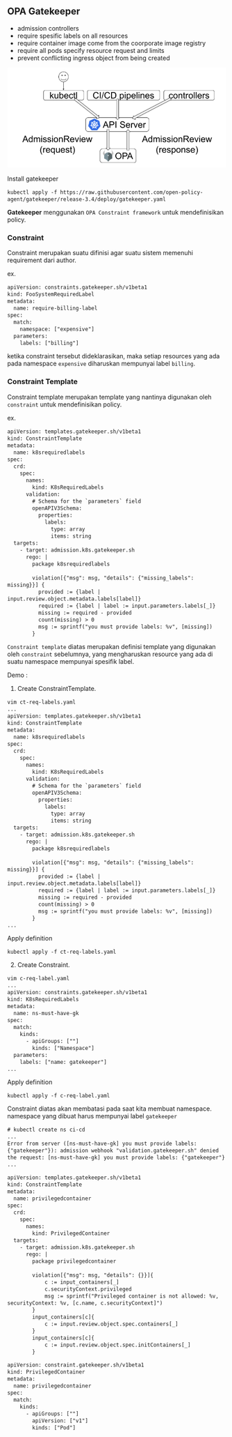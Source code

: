 ## OPA Gatekeeper

- admission controllers
- require spesific labels on all resources
- require container image come from the coorporate image registry
- require all pods specify resource request and limits
- prevent conflicting ingress object from being created

![](images/kubernetes-admission-flow.png)

Install gatekeeper

```
kubectl apply -f https://raw.githubusercontent.com/open-policy-agent/gatekeeper/release-3.4/deploy/gatekeeper.yaml
```

**Gatekeeper** menggunakan `OPA Constraint framework` untuk mendefinisikan policy.

### Constraint
Constraint merupakan suatu difinisi agar suatu sistem memenuhi requirement dari author.

ex.
```
apiVersion: constraints.gatekeeper.sh/v1beta1
kind: FooSystemRequiredLabel
metadata:
  name: require-billing-label
spec:
  match:
    namespace: ["expensive"]
  parameters:
    labels: ["billing"]
```
ketika constraint tersebut dideklarasikan, maka setiap resources yang ada pada namespace `expensive` diharuskan mempunyai label `billing`.

### Constraint Template
Constraint template merupakan template yang nantinya digunakan oleh `constraint` untuk mendefinisikan policy.

ex.
```
apiVersion: templates.gatekeeper.sh/v1beta1
kind: ConstraintTemplate
metadata:
  name: k8srequiredlabels
spec:
  crd:
    spec:
      names:
        kind: K8sRequiredLabels
      validation:
        # Schema for the `parameters` field
        openAPIV3Schema:
          properties:
            labels:
              type: array
              items: string
  targets:
    - target: admission.k8s.gatekeeper.sh
      rego: |
        package k8srequiredlabels

        violation[{"msg": msg, "details": {"missing_labels": missing}}] {
          provided := {label | input.review.object.metadata.labels[label]}
          required := {label | label := input.parameters.labels[_]}
          missing := required - provided
          count(missing) > 0
          msg := sprintf("you must provide labels: %v", [missing])
        }
```

`Constraint template` diatas merupakan definisi template yang digunakan oleh `constraint` sebelumnya, yang mengharuskan resource yang ada di suatu namespace mempunyai spesifik label.

Demo :
1. Create ConstraintTemplate.
```
vim ct-req-labels.yaml
...
apiVersion: templates.gatekeeper.sh/v1beta1
kind: ConstraintTemplate
metadata:
  name: k8srequiredlabels
spec:
  crd:
    spec:
      names:
        kind: K8sRequiredLabels
      validation:
        # Schema for the `parameters` field
        openAPIV3Schema:
          properties:
            labels:
              type: array
              items: string
  targets:
    - target: admission.k8s.gatekeeper.sh
      rego: |
        package k8srequiredlabels

        violation[{"msg": msg, "details": {"missing_labels": missing}}] {
          provided := {label | input.review.object.metadata.labels[label]}
          required := {label | label := input.parameters.labels[_]}
          missing := required - provided
          count(missing) > 0
          msg := sprintf("you must provide labels: %v", [missing])
        }
...
```

Apply definition
```
kubectl apply -f ct-req-labels.yaml
```

2. Create Constraint.
```
vim c-req-label.yaml
...
apiVersion: constraints.gatekeeper.sh/v1beta1
kind: K8sRequiredLabels
metadata:
  name: ns-must-have-gk
spec:
  match:
    kinds:
      - apiGroups: [""]
        kinds: ["Namespace"]
  parameters:
    labels: ["name: gatekeeper"]
...
```

Apply definition
```
kubectl apply -f c-req-label.yaml
```

Constraint diatas akan membatasi pada saat kita membuat namespace. namespace yang dibuat harus mempunyai label `gatekeeper`

```
# kubectl create ns ci-cd
...
Error from server ([ns-must-have-gk] you must provide labels: {"gatekeeper"}): admission webhook "validation.gatekeeper.sh" denied the request: [ns-must-have-gk] you must provide labels: {"gatekeeper"}
...
```
```
apiVersion: templates.gatekeeper.sh/v1beta1
kind: ConstraintTemplate
metadata:
  name: privilegedcontainer
spec:
  crd:
    spec:
      names:
        kind: PrivilegedContainer
  targets:
    - target: admission.k8s.gatekeeper.sh
      rego: |
        package privilegedcontainer

        violation[{"msg": msg, "details": {}}]{
            c := input_containers[_]
            c.securityContext.privileged
            msg := sprintf("Privileged container is not allowed: %v, securityContext: %v, [c.name, c.securityContext]")
        }
        input_containers[c]{
            c := input.review.object.spec.containers[_]
        }
        input_containers[c]{
            c := input.review.object.spec.initContainers[_]
        }
```

```
apiVersion: constraint.gatekeeper.sh/v1beta1
kind: PrivilegedContainer
metadata:
  name: privilegedcontainer
spec:
  match:
    kinds:
      - apiGroups: [""]
        apiVersion: ["v1"]
        kinds: ["Pod"]
```